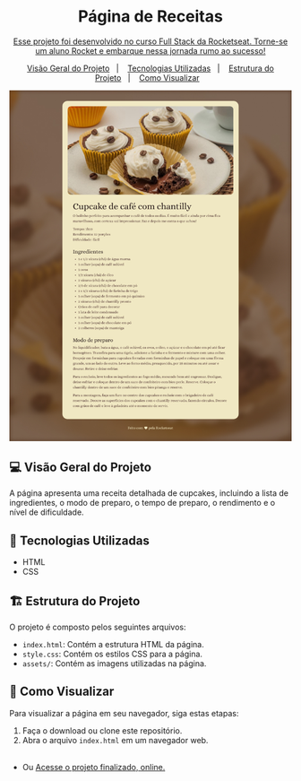 <h1 align="center"> Página de Receitas </h1>

<p align="center">
<a href="https://app.rocketseat.com.br/cart/rocketseat-one?referral=juan-almeida-1579997345&coupon=indicamgm&utm_source=platform&utm_medium=organic&utm_campaign=venda&utm_term=mgm&utm_content=indication-lp_one">Esse projeto foi desenvolvido no curso Full Stack da Rocketseat. Torne-se um aluno Rocket e embarque nessa jornada rumo ao sucesso!</a>
</p>

<p align="center">
  <a href="#-visão-geral-do-projeto">Visão Geral do Projeto</a>&nbsp;&nbsp;&nbsp;|&nbsp;&nbsp;&nbsp;
  <a href="#-tecnologias-utilizadas">Tecnologias Utilizadas</a>&nbsp;&nbsp;&nbsp;|&nbsp;&nbsp;&nbsp;
  <a href="#-estrutura-do-projeto">Estrutura do Projeto</a>&nbsp;&nbsp;&nbsp;|&nbsp;&nbsp;&nbsp;
  <a href="#-como-vizualizar">Como Visualizar</a>&nbsp;&nbsp;&nbsp;
  
</p>

![Screenshot da Página](./assets/preview.jpg)

## 💻 Visão Geral do Projeto

A página apresenta uma receita detalhada de cupcakes, incluindo a lista de ingredientes, o modo de preparo, o tempo de preparo, o rendimento e o nível de dificuldade.

## 🚀 Tecnologias Utilizadas

- HTML
- CSS

## 🏗️ Estrutura do Projeto

O projeto é composto pelos seguintes arquivos:

- `index.html`: Contém a estrutura HTML da página.
- `style.css`: Contém os estilos CSS para a página.
- `assets/`: Contém as imagens utilizadas na página.

## 👀 Como Visualizar

Para visualizar a página em seu navegador, siga estas etapas:

1. Faça o download ou clone este repositório.
2. Abra o arquivo `index.html` em um navegador web.
<br><br>
- Ou [Acesse o projeto finalizado, online.](https://juandasilvaa.github.io//)


